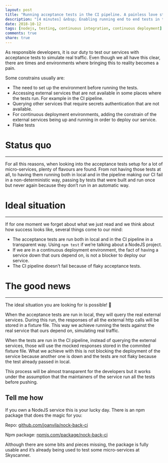 ```yaml
---
layout: post
title: "Running acceptance tests in the CI pipeline. A painless love story"
description: "[4 minutes] &nbsp; Enabling running end to end tests in the CI pipeline for continuous deployment"
date: 2018-10-12
tags: [nodejs, testing, continuous integration, continuous deployment]
comments: true
share: true
---
```



As responsible developers, it is our duty to test our services with acceptance tests to simulate real traffic.
Even though we all have this clear, there are times and environments where bringing this to reality becomes a pain.

Some constrains usually are:

- The need to set up the environment before running the tests.
- Accessing external services that are not available in some places where the tests run. For example in the CI pipeline.
- Querying other services that require secrets authentication that are not available.
- For continuous deployment environments, adding the constrain of the external services being up and running in order to deploy our service.
- Flake tests

# Status quo

---

For all this reasons, when looking into the acceptance tests setup for a lot of micro-services, plenty of flavours are found.
From not having those tests at all, to having them running both in local and in the pipeline making our CI fail in a non-deterministic way,
passing by tests that were built and run once but never again because they don’t run in an automatic way.

# Ideal situation

---

If for one moment we forget about what we just read and we think about how success looks like, several things come to our mind:

- The acceptance tests are run both in local and in the CI pipeline in a transparent way. Using `npm test` if we’re talking about a NodeJS project.
- If we are in a continuous deployment environment, the fact of having a service down that ours depend on, is not a blocker to deploy our service.
- The CI pipeline doesn’t fail because of flaky acceptance tests.

# The good news

---

The ideal situation you are looking for is possible! 🎉 

When the acceptance tests are run in local, they will query the real external services.
During this run, the responses of all the external http calls will be stored in a fixture file.
This way we achieve running the tests against the real service that ours depend on, simulating real traffic.

When the tests are run in the CI pipeline, instead of querying the external services, those will use the mocked responses stored in the commited fixture file. 
What we achieve with this is not blocking the deployment of the service because another one is down and the tests are not flaky because the test already passed in local.

This process will be almost transparent for the developers but it works under the assumption that the maintainers of the service run all the tests before pushing.

## Tell me how

If you own a NodeJS service this is your lucky day. There is an npm package that does the magic for you:

Repo: [github.com/joanvila/nock-back-ci](https://github.com/joanvila/nock-back-ci)

Npm package: [npmjs.com/package/nock-back-ci](https://www.npmjs.com/package/nock-back-ci)

Although there are some bits and pieces missing, the package is fully usable and it’s already being used to test some micro-services at Skyscanner.


